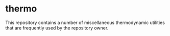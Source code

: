 # thermo
This repository contains a number of miscellaneous thermodynamic utilities that are frequently used by the repository owner.

